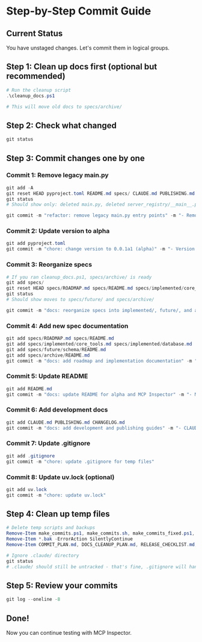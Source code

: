 # Step-by-Step Commit Guide

## Current Status

You have unstaged changes. Let's commit them in logical groups.

## Step 1: Clean up docs first (optional but recommended)

```powershell
# Run the cleanup script
.\cleanup_docs.ps1

# This will move old docs to specs/archive/
```

## Step 2: Check what changed

```powershell
git status
```

## Step 3: Commit changes one by one

### Commit 1: Remove legacy main.py

```powershell
git add -A
git reset HEAD pyproject.toml README.md specs/ CLAUDE.md PUBLISHING.md CHANGELOG.md .gitignore uv.lock
git status
# Should show only: deleted main.py, deleted server_registry/__main__.py

git commit -m "refactor: remove legacy main.py entry points" -m "- Remove root-level main.py (deprecated)" -m "- Entry point is now: python -m discord_mcp" -m "- CLI remains at cli/main.py for standalone usage"
```

### Commit 2: Update version to alpha

```powershell
git add pyproject.toml
git commit -m "chore: change version to 0.0.1a1 (alpha)" -m "- Version: 0.1.0 to 0.0.1a1" -m "- Mark as alpha in description"
```

### Commit 3: Reorganize specs

```powershell
# If you ran cleanup_docs.ps1, specs/archive/ is ready
git add specs/
git reset HEAD specs/ROADMAP.md specs/README.md specs/implemented/core_tools.md specs/implemented/database.md specs/future/schema/README.md
git status
# Should show moves to specs/future/ and specs/archive/

git commit -m "docs: reorganize specs into implemented/, future/, and archive/" -m "Move unimplemented to specs/future/" -m "Move old planning docs to specs/archive/"
```

### Commit 4: Add new spec documentation

```powershell
git add specs/ROADMAP.md specs/README.md
git add specs/implemented/core_tools.md specs/implemented/database.md
git add specs/future/schema/README.md
git add specs/archive/README.md
git commit -m "docs: add roadmap and implementation documentation" -m "- specs/ROADMAP.md - version planning" -m "- specs/implemented/ - current features" -m "- specs/future/schema/README.md - PostgreSQL warning" -m "- specs/archive/README.md - explain archived docs"
```

### Commit 5: Update README

```powershell
git add README.md
git commit -m "docs: update README for alpha and MCP Inspector" -m "- Mark as ALPHA SOFTWARE" -m "- Add MCP Inspector usage instructions" -m "- Add project status and roadmap"
```

### Commit 6: Add development docs

```powershell
git add CLAUDE.md PUBLISHING.md CHANGELOG.md
git commit -m "docs: add development and publishing guides" -m "- CLAUDE.md - AI assistant guidance" -m "- PUBLISHING.md - PyPI publishing guide" -m "- CHANGELOG.md - version history"
```

### Commit 7: Update .gitignore

```powershell
git add .gitignore
git commit -m "chore: update .gitignore for temp files"
```

### Commit 8: Update uv.lock (optional)

```powershell
git add uv.lock
git commit -m "chore: update uv.lock"
```

## Step 4: Clean up temp files

```powershell
# Delete temp scripts and backups
Remove-Item make_commits.ps1, make_commits.sh, make_commits_fixed.ps1, cleanup_docs.ps1
Remove-Item *.bak -ErrorAction SilentlyContinue
Remove-Item COMMIT_PLAN.md, DOCS_CLEANUP_PLAN.md, RELEASE_CHECKLIST.md, COMMIT_STEPS.md

# Ignore .claude/ directory
git status
# .claude/ should still be untracked - that's fine, .gitignore will handle it
```

## Step 5: Review your commits

```powershell
git log --oneline -8
```

## Done!

Now you can continue testing with MCP Inspector.
